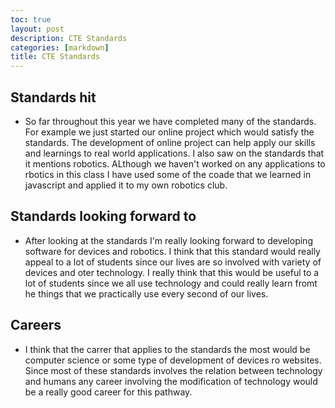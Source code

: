 ```yaml
---
toc: true
layout: post
description: CTE Standards
categories: [markdown]
title: CTE Standards
---
```


## Standards hit
- So far throughout this year we have completed many of the standards. For example we just started our online project which would satisfy the standards. The development of online project can help apply our skills and learnings to real world applications. I also saw on the standards that it mentions robotics. ALthough we haven't worked on any applications to rbotics in this class I have used some of the coade that we learned in javascript and applied it to my own robotics club.

## Standards looking forward to
- After looking at the standards I'm really looking forward to developing software for devices and robotics. I think that this standard would really appeal to a lot of students since our lives are so involved with variety of devices and oter technology. I really think that this would be useful to a lot of students since we all use technology and could really learn fromt he things that we practically use every second of our lives.

## Careers
- I think that the carrer that applies to the standards the most would be computer science or some type of development of devices ro websites. Since most of these standards involves the relation between technology and humans any career involving the modification of technology would be a really good career for this pathway.